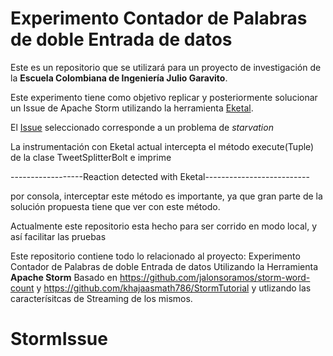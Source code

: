 Experimento Contador de Palabras de doble Entrada de datos 
================
Este es un repositorio que se utilizará para un proyecto de investigación de la **Escuela Colombiana de Ingeniería Julio Garavito**.

Este experimento tiene como objetivo replicar y posteriormente solucionar un Issue de Apache Storm utilizando la herramienta [Eketal](https://github.com/unicesi/eketal "Eketal").

El [Issue](https://issues.apache.org/jira/browse/STORM-284 "Issue") seleccionado corresponde a un problema de *starvation*

La instrumentación con Eketal actual intercepta el método execute(Tuple) de la clase TweetSplitterBolt e imprime 

------------------Reaction detected with Eketal--------------------------

por consola, interceptar este método es importante, ya que gran parte de la solución propuesta tiene que ver con este método.

Actualmente este repositorio esta hecho para ser corrido en modo local, y así facilitar las pruebas

Este repositorio contiene todo lo relacionado al proyecto: 
Experimento Contador de Palabras de doble Entrada de datos Utilizando la Herramienta **Apache Storm** Basado en https://github.com/jalonsoramos/storm-word-count y https://github.com/khajaasmath786/StormTutorial y utlizando las caracterísitcas de Streaming de los mismos.
# StormIssue
